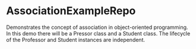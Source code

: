 # AssociationExampleRepo
Demonstrates the concept of association in object-oriented programming.  In this demo there will be a Pressor class and a Student class.  The lifecycle of the Professor and Student instances are independent.
